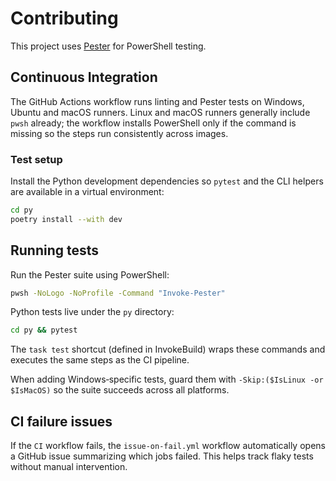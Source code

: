 # Contributing

This project uses [Pester](https://github.com/pester/Pester) for PowerShell testing.

## Continuous Integration

The GitHub Actions workflow runs linting and Pester tests on Windows, Ubuntu and
macOS runners. Linux and macOS runners generally include `pwsh` already; the
workflow installs PowerShell only if the command is missing so the steps run
consistently across images.

### Test setup

Install the Python development dependencies so `pytest` and the CLI helpers are
available in a virtual environment:

```bash
cd py
poetry install --with dev
```

## Running tests

Run the Pester suite using PowerShell:

```bash
pwsh -NoLogo -NoProfile -Command "Invoke-Pester"
```

Python tests live under the `py` directory:

```bash
cd py && pytest
```

The `task test` shortcut (defined in InvokeBuild) wraps these commands and
executes the same steps as the CI pipeline.

When adding Windows‑specific tests, guard them with
`-Skip:($IsLinux -or $IsMacOS)` so the suite succeeds across all platforms.

## CI failure issues

If the `CI` workflow fails, the `issue-on-fail.yml` workflow automatically opens a GitHub issue summarizing which jobs failed. This helps track flaky tests without manual intervention.
